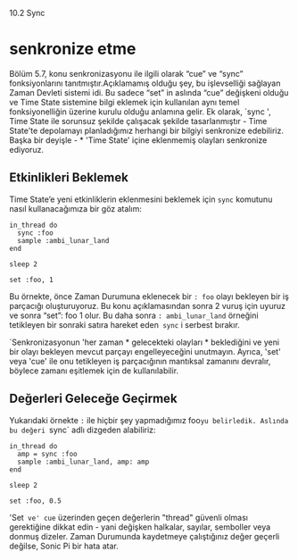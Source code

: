 10.2 Sync

# senkronize etme

Bölüm 5.7, konu senkronizasyonu ile ilgili olarak “cue” ve “sync” fonksiyonlarını 
tanıtmıştır.Açıklamamış olduğu şey, bu işlevselliği sağlayan Zaman Devleti sistemi idi. 
Bu sadece “set” in aslında “cue” değişkeni olduğu ve Time State sistemine bilgi eklemek için 
kullanılan aynı temel fonksiyonelliğin üzerine kurulu olduğu anlamına gelir. Ek olarak, `sync ', 
Time State ile sorunsuz şekilde çalışacak şekilde tasarlanmıştır - Time State'te depolamayı
planladığımız herhangi bir bilgiyi senkronize edebiliriz. 
Başka bir deyişle - * 'Time State' içine eklenmemiş olayları senkronize ediyoruz.

## Etkinlikleri Beklemek

Time State’e yeni etkinliklerin eklenmesini beklemek için `sync` 
komutunu nasıl kullanacağımıza bir göz atalım:

```
in_thread do
  sync :foo
  sample :ambi_lunar_land
end

sleep 2

set :foo, 1
```

Bu örnekte, önce Zaman Durumuna eklenecek bir `: foo` olayı bekleyen bir 
iş parçacığı oluşturuyoruz. Bu konu açıklamasından sonra 2 vuruş için uyuruz 
ve sonra “set”: foo 1 olur. Bu daha sonra `: ambi_lunar_land` örneğini tetikleyen 
bir sonraki satıra hareket eden` sync` i serbest bırakır.

`Senkronizasyonun 'her zaman * gelecekteki olayları * beklediğini ve yeni bir 
olayı bekleyen mevcut parçayı engelleyeceğini unutmayın. Ayrıca, 'set' veya 'cue' 
ile onu tetikleyen iş parçacığının mantıksal zamanını devralır, böylece zamanı 
eşitlemek için de kullanılabilir.

## Değerleri Geleceğe Geçirmek

Yukarıdaki örnekte `:` ile hiçbir şey yapmadığımız foo`yu belirledik.
Aslında bu değeri `sync` adlı dizgeden alabiliriz:

```
in_thread do
  amp = sync :foo
  sample :ambi_lunar_land, amp: amp
end

sleep 2

set :foo, 0.5
```

'Set` ve' cue` üzerinden geçen değerlerin "thread" güvenli olması gerektiğine
dikkat edin - yani değişken halkalar, sayılar, semboller veya donmuş dizeler. 
Zaman Durumunda kaydetmeye çalıştığınız değer geçerli değilse, Sonic Pi bir hata atar.
